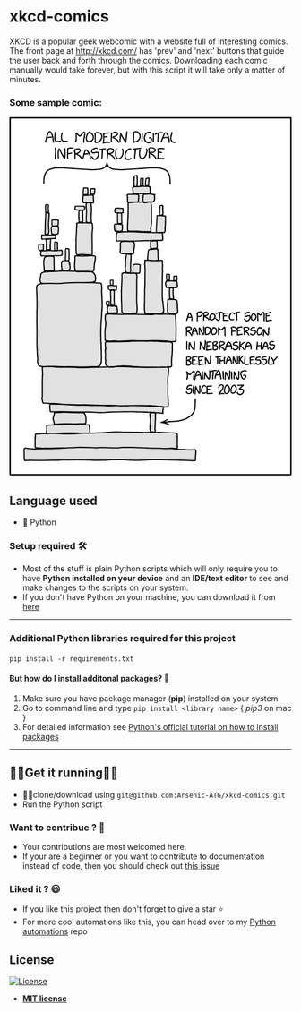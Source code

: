 # xkcd-comics
XKCD is a popular geek webcomic with a website full of interesting comics. The front page at http://xkcd.com/ has 'prev' and 'next' buttons that guide the user back and forth through the comics. Downloading each comic manually would take forever, but with this script it will take only a matter of minutes.

### Some sample comic:
![Dependencies](https://github.com/Arsenic-ATG/xkcd-comics/blob/master/samples/sample%20comic%20-%201.png)
## Language used
- 🐍 Python

### Setup required 🛠
- Most of the stuff is plain Python scripts which will only require you to have **Python installed on your device** and an **IDE/text editor** to see and make changes to the scripts on your system.
- If you don't have Python on your machine, you can download it from [here](https://www.python.org/downloads/)

---

### Additional Python libraries required for this project
`pip install -r requirements.txt`

#### But how do I install additonal packages? 🤨
1. Make sure you have 
package manager (**pip**) installed on your system
2. Go to command line and type ```pip install <library name>``` { _pip3_ on mac }
3. For detailed information see [Python's official tutorial on how to install packages](https://packaging.python.org/tutorials/installing-packages/)

---

## 🏃‍♀️Get it running🏃‍♂️
- 👯‍♂️clone/download using ```git@github.com:Arsenic-ATG/xkcd-comics.git```
- Run the Python script

### Want to contribue ? 🤩
- Your contributions are most welcomed here.
- If your are a beginner or you want to contribute to documentation instead of code, then you should check out [this issue](https://github.com/Arsenic-ATG/xkcd-comics/issues/3)

### Liked it ? 😃
- If you like this project then don't forget to give a star ⭐️
- For more cool automations like this, you can head over to my [Python automations](https://github.com/Arsenic-ATG/Python-Automations) repo

## License

[![License](http://img.shields.io/:license-mit-blue.svg?style=flat-square)](http://badges.mit-license.org)

- **[MIT license](http://opensource.org/licenses/mit-license.php)**
